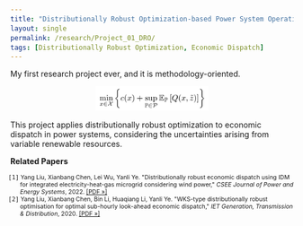 ```yaml
---
title: "Distributionally Robust Optimization-based Power System Operations"
layout: single
permalink: /research/Project_01_DRO/
tags: [Distributionally Robust Optimization, Economic Dispatch]
---
```

My first research project ever, and it is methodology-oriented.
 
<p align="center">
  <img src="/assets/images/Project_01_Fig01_Title.gif" alt="Alt text" width="40%">
</p>
 
This project applies distributionally robust optimization to economic dispatch in power systems, considering the uncertainties arising from variable renewable resources.


<strong>Related Papers</strong>

<ul style="font-size: 75%; list-style: none; margin: 0; padding: 0;">
  <li style="padding-left: 1.65em; text-indent: -2em;">
    <span style="font-family: monospace;">[1]</span> Yang Liu, Xianbang Chen, Lei Wu, Yanli Ye. "Distributionally robust economic dispatch using IDM for integrated electricity-heat-gas microgrid considering wind power," <em>CSEE Journal of Power and Energy Systems</em>, 2022.
    <a href="/assets/papers/Project_01_Paper_02.pdf">[PDF »]</a>
  </li>

  <li style="padding-left: 1.65em; text-indent: -2em;">
    <span style="font-family: monospace;">[2]</span> Yang Liu, Xianbang Chen, Bin Li, Huaqiang Li, Yanli Ye. "WKS-type distributionally robust optimisation for optimal sub-hourly look-ahead economic dispatch," <em>IET Generation, Transmission & Distribution</em>, 2020.
    <a href="/assets/papers/Project_01_Paper_01.pdf">[PDF »]</a>
  </li>


</ul>
